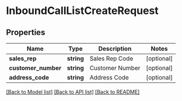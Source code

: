 # InboundCallListCreateRequest

## Properties
Name | Type | Description | Notes
------------ | ------------- | ------------- | -------------
**sales_rep** | **string** | Sales Rep Code | [optional] 
**customer_number** | **string** | Customer Number | [optional] 
**address_code** | **string** | Address Code | [optional] 

[[Back to Model list]](../README.md#documentation-for-models) [[Back to API list]](../README.md#documentation-for-api-endpoints) [[Back to README]](../README.md)


